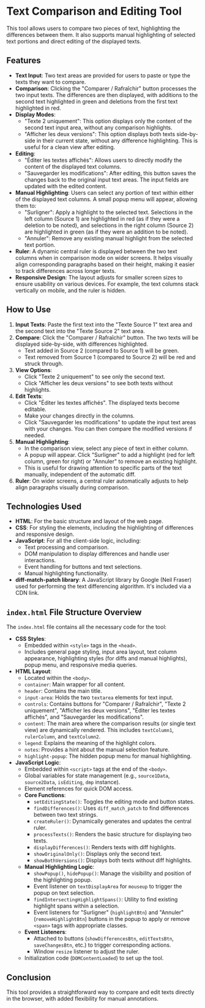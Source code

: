 # Text Comparison and Editing Tool

This tool allows users to compare two pieces of text, highlighting the differences between them. It also supports manual highlighting of selected text portions and direct editing of the displayed texts.

## Features

- **Text Input**: Two text areas are provided for users to paste or type the texts they want to compare.
- **Comparison**: Clicking the "Comparer / Rafraîchir" button processes the two input texts. The differences are then displayed, with additions to the second text highlighted in green and deletions from the first text highlighted in red.
- **Display Modes**:
    - "Texte 2 uniquement": This option displays only the content of the second text input area, without any comparison highlights.
    - "Afficher les deux versions": This option displays both texts side-by-side in their current state, without any difference highlighting. This is useful for a clean view after editing.
- **Editing**:
    - "Éditer les textes affichés": Allows users to directly modify the content of the displayed text columns.
    - "Sauvegarder les modifications": After editing, this button saves the changes back to the original input text areas. The input fields are updated with the edited content.
- **Manual Highlighting**: Users can select any portion of text within either of the displayed text columns. A small popup menu will appear, allowing them to:
    - "Surligner": Apply a highlight to the selected text. Selections in the left column (Source 1) are highlighted in red (as if they were a deletion to be noted), and selections in the right column (Source 2) are highlighted in green (as if they were an addition to be noted).
    - "Annuler": Remove any existing manual highlight from the selected text portion.
- **Ruler**: A dynamic central ruler is displayed between the two text columns when in comparison mode on wider screens. It helps visually align corresponding paragraphs based on their height, making it easier to track differences across longer texts.
- **Responsive Design**: The layout adjusts for smaller screen sizes to ensure usability on various devices. For example, the text columns stack vertically on mobile, and the ruler is hidden.

## How to Use

1.  **Input Texts**: Paste the first text into the "Texte Source 1" text area and the second text into the "Texte Source 2" text area.
2.  **Compare**: Click the "Comparer / Rafraîchir" button. The two texts will be displayed side-by-side, with differences highlighted.
    *   Text added in Source 2 (compared to Source 1) will be green.
    *   Text removed from Source 1 (compared to Source 2) will be red and struck through.
3.  **View Options**:
    *   Click "Texte 2 uniquement" to see only the second text.
    *   Click "Afficher les deux versions" to see both texts without highlights.
4.  **Edit Texts**:
    *   Click "Éditer les textes affichés". The displayed texts become editable.
    *   Make your changes directly in the columns.
    *   Click "Sauvegarder les modifications" to update the input text areas with your changes. You can then compare the modified versions if needed.
5.  **Manual Highlighting**:
    *   In the comparison view, select any piece of text in either column.
    *   A popup will appear. Click "Surligner" to add a highlight (red for left column, green for right) or "Annuler" to remove an existing highlight.
    *   This is useful for drawing attention to specific parts of the text manually, independent of the automatic diff.
6.  **Ruler**: On wider screens, a central ruler automatically adjusts to help align paragraphs visually during comparison.

## Technologies Used

*   **HTML**: For the basic structure and layout of the web page.
*   **CSS**: For styling the elements, including the highlighting of differences and responsive design.
*   **JavaScript**: For all the client-side logic, including:
    *   Text processing and comparison.
    *   DOM manipulation to display differences and handle user interactions.
    *   Event handling for buttons and text selections.
    *   Manual highlighting functionality.
*   **diff-match-patch library**: A JavaScript library by Google (Neil Fraser) used for performing the text differencing algorithm. It's included via a CDN link.

## `index.html` File Structure Overview

The `index.html` file contains all the necessary code for the tool:

*   **CSS Styles**:
    *   Embedded within `<style>` tags in the `<head>`.
    *   Includes general page styling, input area layout, text column appearance, highlighting styles (for diffs and manual highlights), popup menu, and responsive media queries.
*   **HTML Layout**:
    *   Located within the `<body>`.
    *   `container`: Main wrapper for all content.
    *   `header`: Contains the main title.
    *   `input-area`: Holds the two `textarea` elements for text input.
    *   `controls`: Contains buttons for "Comparer / Rafraîchir", "Texte 2 uniquement", "Afficher les deux versions", "Éditer les textes affichés", and "Sauvegarder les modifications".
    *   `content`: The main area where the comparison results (or single text view) are dynamically rendered. This includes `textColumn1`, `rulerColumn`, and `textColumn2`.
    *   `legend`: Explains the meaning of the highlight colors.
    *   `notes`: Provides a hint about the manual selection feature.
    *   `highlight-popup`: The hidden popup menu for manual highlighting.
*   **JavaScript Logic**:
    *   Embedded within `<script>` tags at the end of the `<body>`.
    *   Global variables for state management (e.g., `source1Data`, `source2Data`, `isEditing`, `dmp` instance).
    *   Element references for quick DOM access.
    *   **Core Functions**:
        *   `setEditingState()`: Toggles the editing mode and button states.
        *   `findDifferences()`: Uses `diff_match_patch` to find differences between two text strings.
        *   `createRuler()`: Dynamically generates and updates the central ruler.
        *   `processTexts()`: Renders the basic structure for displaying two texts.
        *   `displayDifferences()`: Renders texts with diff highlights.
        *   `showOriginalOnly()`: Displays only the second text.
        *   `showBothVersions()`: Displays both texts without diff highlights.
    *   **Manual Highlighting Logic**:
        *   `showPopup()`, `hidePopup()`: Manage the visibility and position of the highlighting popup.
        *   Event listener on `textDisplayArea` for `mouseup` to trigger the popup on text selection.
        *   `findIntersectingHighlightSpans()`: Utility to find existing highlight spans within a selection.
        *   Event listeners for "Surligner" (`highlightBtn`) and "Annuler" (`removeHighlightBtn`) buttons in the popup to apply or remove `<span>` tags with appropriate classes.
    *   **Event Listeners**:
        *   Attached to buttons (`showDifferencesBtn`, `editTextsBtn`, `saveChangesBtn`, etc.) to trigger corresponding actions.
        *   Window `resize` listener to adjust the ruler.
    *   Initialization code (`DOMContentLoaded`) to set up the tool.

## Conclusion

This tool provides a straightforward way to compare and edit texts directly in the browser, with added flexibility for manual annotations.
